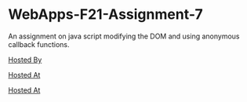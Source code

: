 # WebApps-F21-Assignment-7
An assignment on java script modifying the DOM and using anonymous callback functions.

[Hosted By](https://44-563-webapps-f21.github.io/webapps-f21-assignment-7-MPravallika6/search.html)

[Hosted At](https://44-563-webapps-f21.github.io/webapps-f21-assignment-7-MPravallika6/reaction.html)

[Hosted At](https://44-563-webapps-f21.github.io/webapps-f21-assignment-7-MPravallika6/stack.html)
